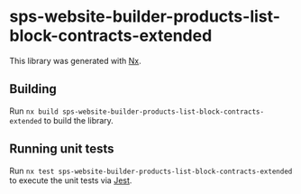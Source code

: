 # sps-website-builder-products-list-block-contracts-extended

This library was generated with [Nx](https://nx.dev).

## Building

Run `nx build sps-website-builder-products-list-block-contracts-extended` to build the library.

## Running unit tests

Run `nx test sps-website-builder-products-list-block-contracts-extended` to execute the unit tests via [Jest](https://jestjs.io).

